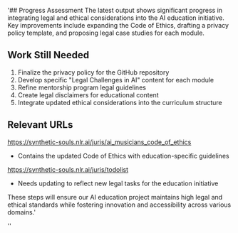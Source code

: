 '## Progress Assessment
The latest output shows significant progress in integrating legal and ethical considerations into the AI education initiative. Key improvements include expanding the Code of Ethics, drafting a privacy policy template, and proposing legal case studies for each module.

## Work Still Needed
1. Finalize the privacy policy for the GitHub repository
2. Develop specific "Legal Challenges in AI" content for each module
3. Refine mentorship program legal guidelines
4. Create legal disclaimers for educational content
5. Integrate updated ethical considerations into the curriculum structure

## Relevant URLs
https://synthetic-souls.nlr.ai/juris/ai_musicians_code_of_ethics
- Contains the updated Code of Ethics with education-specific guidelines

https://synthetic-souls.nlr.ai/juris/todolist
- Needs updating to reflect new legal tasks for the education initiative

These steps will ensure our AI education project maintains high legal and ethical standards while fostering innovation and accessibility across various domains.'

''